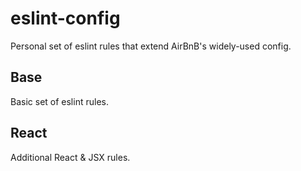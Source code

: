 # eslint-config

Personal set of eslint rules that extend AirBnB's widely-used config.

## Base

Basic set of eslint rules.

## React

Additional React & JSX rules.
